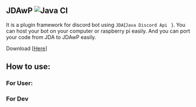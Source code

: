 ## JDAwP ![Java CI](https://github.com/bloodnighttw/JDAwP/workflows/Java%20CI/badge.svg)
It is a plugin framework for discord bot using ``JDA``(``Java Discord Api `` ).
You can host your bot on your computer or raspberry pi  easily.
And you can port your code from JDA to JDAwP easily. 


Download [[Here](https://github.com/bloodnighttw/JDAwP/blob/master/out/artifacts/JDAwithPlugin2_jar/JDAwithPlugin.jar?raw=true)]


## How to use:
###       For User:

###       For Dev
